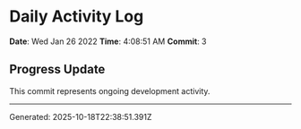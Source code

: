 # Daily Activity Log

**Date**: Wed Jan 26 2022
**Time**: 4:08:51 AM
**Commit**: 3

## Progress Update

This commit represents ongoing development activity.

---
Generated: 2025-10-18T22:38:51.391Z
